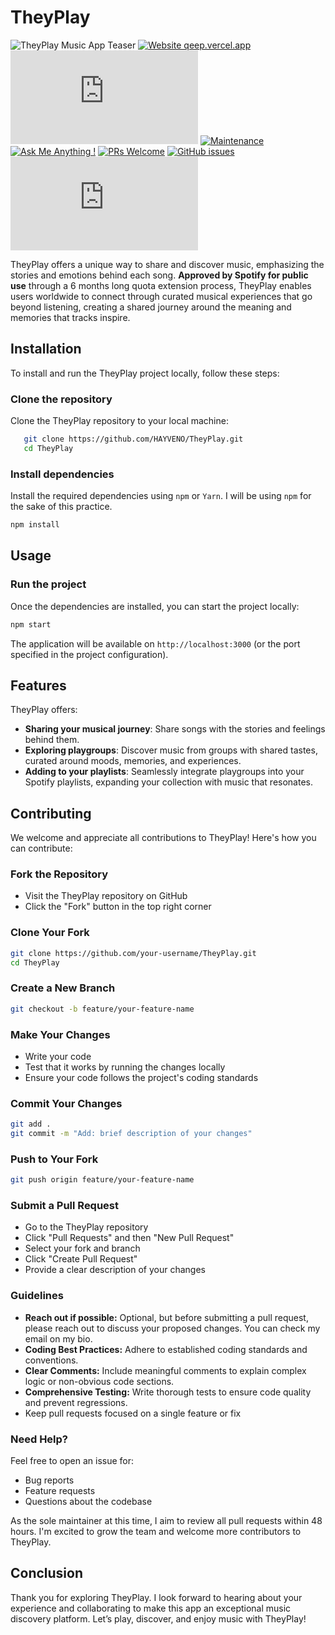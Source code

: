 # TheyPlay

![TheyPlay Music App Teaser](https://res.cloudinary.com/detye5zx5/image/upload/v1711741717/Frame_29_2.png)
[![Website qeep.vercel.app](https://img.shields.io/website-up-down-green-red/http/shields.io.svg)](http://qeep.vercel.app/)
[![GitHub license](https://badgen.net/github/license/Naereen/Strapdown.js)](https://github.com/HAYVENO/theyPlay/blob/main/LICENSE)
[![Maintenance](https://img.shields.io/badge/Maintained%3F-yes-green.svg)](https://GitHub.com/hayveno/theyPlay/graphs/commit-activity)
[![Ask Me Anything !](https://img.shields.io/badge/Ask%20me-anything-1abc9c.svg)](https://GitHub.com/hayveno/theyPlay/issues/new)
[![PRs Welcome](https://img.shields.io/badge/PRs-welcome-brightgreen.svg?style=flat-square)](http://makeapullrequest.com)
[![GitHub issues](https://img.shields.io/github/issues/Naereen/StrapDown.js.svg)](https://github.com/hayveno/theyPlay/issues/)
[![Latest release](https://badgen.net/github/release/Naereen/Strapdown.js)](https://github.com/hayveno/theyPlay/releases)

TheyPlay offers a unique way to share and discover music, emphasizing the stories and emotions behind each song. **Approved by Spotify for public use** through a 6 months long quota extension process, TheyPlay enables users worldwide to connect through curated musical experiences that go beyond listening, creating a shared journey around the meaning and memories that tracks inspire.

## Installation

To install and run the TheyPlay project locally, follow these steps:

### Clone the repository
   Clone the TheyPlay repository to your local machine:

```bash
   git clone https://github.com/HAYVENO/TheyPlay.git
   cd TheyPlay
```

### Install dependencies

Install the required dependencies using `npm` or `Yarn`. I will be using `npm` for the sake of this practice.


```bash
npm install
```
## Usage

### Run the project

Once the dependencies are installed, you can start the project locally:


```bash
npm start
```

The application will be available on `http://localhost:3000` (or the port specified in the project configuration).

## Features

TheyPlay offers:
- **Sharing your musical journey**: Share songs with the stories and feelings behind them.
- **Exploring playgroups**: Discover music from groups with shared tastes, curated around moods, memories, and experiences.
- **Adding to your playlists**: Seamlessly integrate playgroups into your Spotify playlists, expanding your collection with music that resonates.



## Contributing

We welcome and appreciate all contributions to TheyPlay! Here's how you can contribute:

### Fork the Repository
- Visit the TheyPlay repository on GitHub
- Click the "Fork" button in the top right corner

### Clone Your Fork
```bash
git clone https://github.com/your-username/TheyPlay.git
cd TheyPlay
```

### Create a New Branch
```bash
git checkout -b feature/your-feature-name
```

### Make Your Changes
- Write your code
- Test that it works by running the changes locally
- Ensure your code follows the project's coding standards

### Commit Your Changes
```bash
git add .
git commit -m "Add: brief description of your changes"
```

### Push to Your Fork
```bash
git push origin feature/your-feature-name
```

### Submit a Pull Request
- Go to the TheyPlay repository
- Click "Pull Requests" and then "New Pull Request"
- Select your fork and branch
- Click "Create Pull Request"
- Provide a clear description of your changes

### Guidelines
- **Reach out if possible:** Optional, but before submitting a pull request, please reach out to discuss your proposed changes. You can check my email on my bio.
- **Coding Best Practices:** Adhere to established coding standards and conventions.
- **Clear Comments:** Include meaningful comments to explain complex logic or non-obvious code sections.
- **Comprehensive Testing:** Write thorough tests to ensure code quality and prevent regressions.
- Keep pull requests focused on a single feature or fix

### Need Help?
Feel free to open an issue for:
- Bug reports
- Feature requests
- Questions about the codebase

As the sole maintainer at this time, I aim to review all pull requests within 48 hours. I'm excited to grow the team and welcome more contributors to TheyPlay.

## Conclusion

Thank you for exploring TheyPlay. I look forward to hearing about your experience and collaborating to make this app an exceptional music discovery platform. Let’s play, discover, and enjoy music with TheyPlay!

